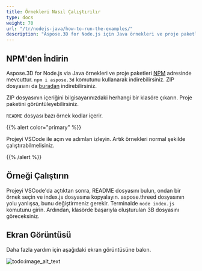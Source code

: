 ```yaml
---
title: Örnekleri Nasıl Çalıştırılır
type: docs
weight: 70
url: "/tr/nodejs-java/how-to-run-the-examples/"
description: "Aspose.3D for Node.js için Java örnekleri ve proje paketleri NPM'de indirilmeye hazır."
---
```


## **NPM'den İndirin**
Aspose.3D for Node.js via Java örnekleri ve proje paketleri [NPM](https://www.npmjs.com/package/aspose.3d) adresinde mevcuttur. `npm i aspose.3d` komutunu kullanarak indirebilirsiniz. ZIP dosyasını da [buradan](https://releases.aspose.com/3d/nodejs-java/) indirebilirsiniz.

ZIP dosyasının içeriğini bilgisayarınızdaki herhangi bir klasöre çıkarın. Proje paketini görüntüleyebilirsiniz.

`README` dosyası bazı örnek kodlar içerir.

{{% alert color="primary" %}} 

Projeyi VSCode ile açın ve adımları izleyin. Artık örnekleri normal şekilde çalıştırabilmelisiniz.

{{% /alert %}} 
## **Örneği Çalıştırın**
Projeyi VSCode'da açtıktan sonra, README dosyasını bulun, ondan bir örnek seçin ve index.js dosyasına kopyalayın. aspose.threed dosyasının yolu yanlışsa, bunu değiştirmeniz gerekir. Terminalde `node index.js` komutunu girin. Ardından, klasörde başarıyla oluşturulan 3B dosyasını göreceksiniz.

## **Ekran Görüntüsü**
Daha fazla yardım için aşağıdaki ekran görüntüsüne bakın.

![todo:image_alt_text](how-to-run-the-examples_1.png)